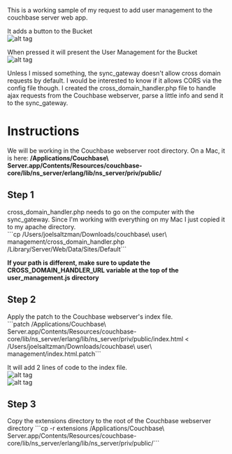 This is a working sample of my request to add user management to the couchbase server web app.

It adds a button to the Bucket<br/>
![alt tag](https://raw.github.com/saltzmanjoelh/couchbase-user-management/master/readme_images/users_button.png)

When pressed it will present the User Management for the Bucket<br/>
![alt tag](https://raw.github.com/saltzmanjoelh/couchbase-user-management/master/readme_images/user_management.png)

Unless I missed something, the sync_gateway doesn't allow cross domain requests by default. I would be interested to know if it allows CORS via the config file though. I created the cross_domain_handler.php file to handle ajax requests from the Couchbase webserver, parse a little info and send it to the sync_gateway.


<h1>Instructions</h1>

We will be working in the Couchbase webserver root directory. On a Mac, it is here:
<b>/Applications/Couchbase\ Server.app/Contents/Resources/couchbase-core/lib/ns_server/erlang/lib/ns_server/priv/public/</b>

<h2>Step 1</h2>
cross_domain_handler.php needs to go on the computer with the sync_gateway. Since I'm working with everything on my Mac I just copied it to my apache directory.<br/>
```cp /Users/joelsaltzman/Downloads/couchbase\ user\ management/cross_domain_handler.php /Library/Server/Web/Data/Sites/Default```<br/>

<b>If your path is different, make sure to update the CROSS_DOMAIN_HANDLER_URL variable at the top of the user_management.js directory</b>

<h2>Step 2</h2>
Apply the patch to the Couchbase webserver's index file.<br/>
```patch /Applications/Couchbase\ Server.app/Contents/Resources/couchbase-core/lib/ns_server/erlang/lib/ns_server/priv/public/index.html < /Users/joelsaltzman/Downloads/couchbase\ user\ management/index.html.patch```<br/>

It will add 2 lines of code to the index file.<br/>
![alt tag](https://raw.github.com/saltzmanjoelh/couchbase-user-management/master/readme_images/users_button_code.png)<br/>
![alt tag](https://raw.github.com/saltzmanjoelh/couchbase-user-management/master/readme_images/user_management_code.png)<br/>


<h2>Step 3</h2>
Copy the extensions directory to the root of the Couchbase webserver directory
```cp -r extensions /Applications/Couchbase\ Server.app/Contents/Resources/couchbase-core/lib/ns_server/erlang/lib/ns_server/priv/public/```<br/>
